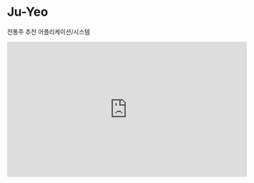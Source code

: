 # Ju-Yeo
전통주 추천 어플리케이션/시스템

<iframe width="560" height="315" src="https://www.youtube.com/embed/qnxlARIj0wo" frameborder="0" allow="accelerometer; autoplay; encrypted-media; gyroscope; picture-in-picture" allowfullscreen></iframe>
